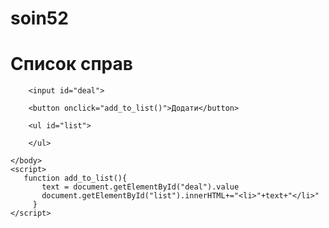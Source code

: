 # soin52
<!DOCTYPE html>
<html>
    <head>
       <title>JavaScript</title>
    </head>
    <body>       
        <h1>Список справ</h1>

        <input id="deal">
 
        <button onclick="add_to_list()">Додати</button>
 
        <ul id="list">
 
        </ul>

    </body>
    <script>
       function add_to_list(){
           text = document.getElementById("deal").value
           document.getElementById("list").innerHTML+="<li>"+text+"</li>"
         } 
    </script>
</html> 
